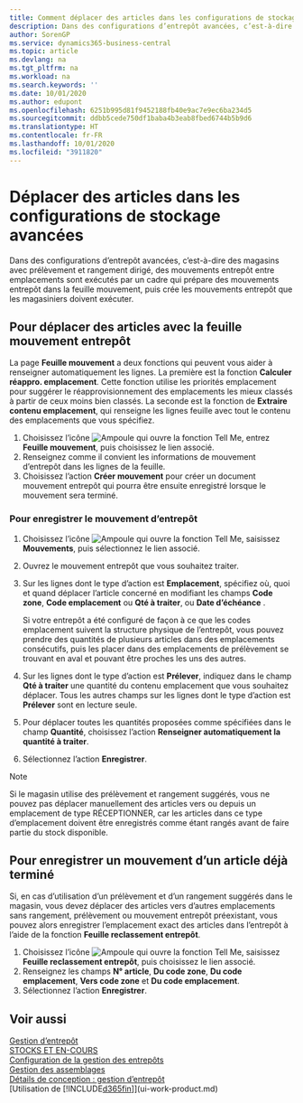 ```yaml
---
title: Comment déplacer des articles dans les configurations de stockage avancées | Microsoft Docs
description: Dans des configurations d’entrepôt avancées, c’est-à-dire des magasins avec prélèvement et rangement dirigé, des mouvements entrepôt entre emplacements sont exécutés par un cadre qui prépare des mouvements entrepôt dans la feuille mouvement, puis crée les mouvements entrepôt que les magasiniers doivent exécuter.
author: SorenGP
ms.service: dynamics365-business-central
ms.topic: article
ms.devlang: na
ms.tgt_pltfrm: na
ms.workload: na
ms.search.keywords: ''
ms.date: 10/01/2020
ms.author: edupont
ms.openlocfilehash: 6251b995d81f9452188fb40e9ac7e9ec6ba234d5
ms.sourcegitcommit: ddbb5cede750df1baba4b3eab8fbed6744b5b9d6
ms.translationtype: HT
ms.contentlocale: fr-FR
ms.lasthandoff: 10/01/2020
ms.locfileid: "3911820"
---
```

# <a name="move-items-in-advanced-warehouse-configurations"></a>Déplacer des articles dans les configurations de stockage avancées
Dans des configurations d’entrepôt avancées, c’est-à-dire des magasins avec prélèvement et rangement dirigé, des mouvements entrepôt entre emplacements sont exécutés par un cadre qui prépare des mouvements entrepôt dans la feuille mouvement, puis crée les mouvements entrepôt que les magasiniers doivent exécuter.  

## <a name="to-move-items-with-the-warehouse-movement-worksheet"></a>Pour déplacer des articles avec la feuille mouvement entrepôt
La page **Feuille mouvement** a deux fonctions qui peuvent vous aider à renseigner automatiquement les lignes. La première est la fonction **Calculer réappro. emplacement**. Cette fonction utilise les priorités emplacement pour suggérer le réapprovisionnement des emplacements les mieux classés à partir de ceux moins bien classés. La seconde est la fonction de **Extraire contenu emplacement**, qui renseigne les lignes feuille avec tout le contenu des emplacements que vous spécifiez.

1.  Choisissez l’icône ![Ampoule qui ouvre la fonction Tell Me](media/ui-search/search_small.png "Dites-moi ce que vous voulez faire"), entrez **Feuille mouvement**, puis choisissez le lien associé.  
2.  Renseignez comme il convient les informations de mouvement d’entrepôt dans les lignes de la feuille.  
3. Choisissez l’action **Créer mouvement** pour créer un document mouvement entrepôt qui pourra être ensuite enregistré lorsque le mouvement sera terminé.  

### <a name="to-register-the-warehouse-movement"></a>Pour enregistrer le mouvement d’entrepôt  
1.  Choisissez l’icône ![Ampoule qui ouvre la fonction Tell Me](media/ui-search/search_small.png "Dites-moi ce que vous voulez faire"), saisissez **Mouvements**, puis sélectionnez le lien associé.  
2.  Ouvrez le mouvement entrepôt que vous souhaitez traiter.  
3.  Sur les lignes dont le type d’action est **Emplacement**, spécifiez où, quoi et quand déplacer l’article concerné en modifiant les champs **Code zone**, **Code emplacement** ou **Qté à traiter**, ou **Date d’échéance** .  

    Si votre entrepôt a été configuré de façon à ce que les codes emplacement suivent la structure physique de l’entrepôt, vous pouvez prendre des quantités de plusieurs articles dans des emplacements consécutifs, puis les placer dans des emplacements de prélèvement se trouvant en aval et pouvant être proches les uns des autres.  
4.  Sur les lignes dont le type d’action est **Prélever**, indiquez dans le champ **Qté à traiter** une quantité du contenu emplacement que vous souhaitez déplacer. Tous les autres champs sur les lignes dont le type d’action est **Prélever** sont en lecture seule.  
5.  Pour déplacer toutes les quantités proposées comme spécifiées dans le champ **Quantité**, choisissez l’action **Renseigner automatiquement la quantité à traiter**.  
6. Sélectionnez l’action **Enregistrer**.  

> [!NOTE]  
>  Si le magasin utilise des prélèvement et rangement suggérés, vous ne pouvez pas déplacer manuellement des articles vers ou depuis un emplacement de type RÉCEPTIONNER, car les articles dans ce type d’emplacement doivent être enregistrés comme étant rangés avant de faire partie du stock disponible.

## <a name="to-register-the-movement-of-an-item-that-has-already-occurred"></a>Pour enregistrer un mouvement d’un article déjà terminé  
Si, en cas d’utilisation d’un prélèvement et d’un rangement suggérés dans le magasin, vous devez déplacer des articles vers d’autres emplacements sans rangement, prélèvement ou mouvement entrepôt préexistant, vous pouvez alors enregistrer l’emplacement exact des articles dans l’entrepôt à l’aide de la fonction **Feuille reclassement entrepôt**.

1.  Choisissez l’icône ![Ampoule qui ouvre la fonction Tell Me](media/ui-search/search_small.png "Dites-moi ce que vous voulez faire"), saisissez **Feuille reclassement entrepôt**, puis choisissez le lien associé.  
2.  Renseignez les champs **N° article**, **Du code zone**, **Du code emplacement**, **Vers code zone** et **Du code emplacement**.  
3.  Sélectionnez l’action **Enregistrer**.  

## <a name="see-also"></a>Voir aussi  
[Gestion d’entrepôt](warehouse-manage-warehouse.md)  
[STOCKS ET EN-COURS](inventory-manage-inventory.md)  
[Configuration de la gestion des entrepôts](warehouse-setup-warehouse.md)     
[Gestion des assemblages](assembly-assemble-items.md)    
[Détails de conception : gestion d’entrepôt](design-details-warehouse-management.md)  
[Utilisation de [!INCLUDE[d365fin](includes/d365fin_md.md)]](ui-work-product.md)
